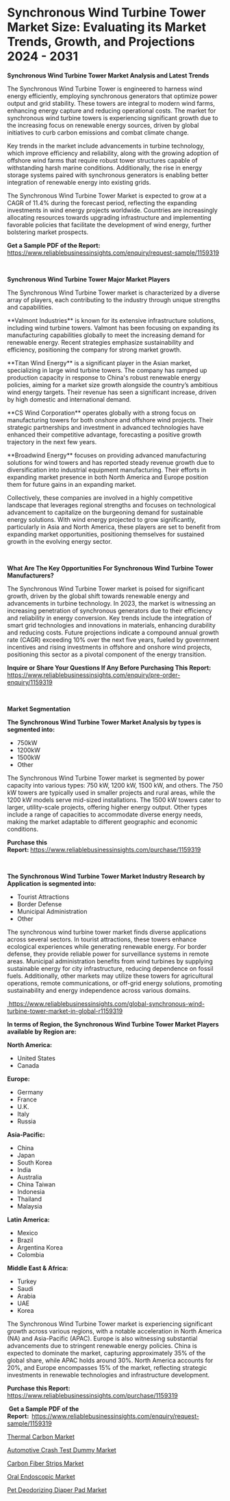 <p><h1>Synchronous Wind Turbine Tower Market Size: Evaluating its Market Trends, Growth, and Projections 2024 - 2031</h1></p><p><strong>Synchronous Wind Turbine Tower Market Analysis and Latest Trends</strong></p>
<p><p>The Synchronous Wind Turbine Tower is engineered to harness wind energy efficiently, employing synchronous generators that optimize power output and grid stability. These towers are integral to modern wind farms, enhancing energy capture and reducing operational costs. The market for synchronous wind turbine towers is experiencing significant growth due to the increasing focus on renewable energy sources, driven by global initiatives to curb carbon emissions and combat climate change.</p><p>Key trends in the market include advancements in turbine technology, which improve efficiency and reliability, along with the growing adoption of offshore wind farms that require robust tower structures capable of withstanding harsh marine conditions. Additionally, the rise in energy storage systems paired with synchronous generators is enabling better integration of renewable energy into existing grids.</p><p>The Synchronous Wind Turbine Tower Market is expected to grow at a CAGR of 11.4% during the forecast period, reflecting the expanding investments in wind energy projects worldwide. Countries are increasingly allocating resources towards upgrading infrastructure and implementing favorable policies that facilitate the development of wind energy, further bolstering market prospects.</p></p>
<p><strong>Get a Sample PDF of the Report:&nbsp;</strong> <a href="https://www.reliablebusinessinsights.com/enquiry/request-sample/1159319?utm_campaign=57&utm_medium=2&utm_source=Github&utm_content=ia&utm_term=05122024&utm_id=synchronous-wind-turbine-tower">https://www.reliablebusinessinsights.com/enquiry/request-sample/1159319</a></p>
<p>&nbsp;</p>
<p><strong>Synchronous Wind Turbine Tower Major Market Players</strong></p>
<p><p>The Synchronous Wind Turbine Tower market is characterized by a diverse array of players, each contributing to the industry through unique strengths and capabilities.</p><p>**Valmont Industries** is known for its extensive infrastructure solutions, including wind turbine towers. Valmont has been focusing on expanding its manufacturing capabilities globally to meet the increasing demand for renewable energy. Recent strategies emphasize sustainability and efficiency, positioning the company for strong market growth.</p><p>**Titan Wind Energy** is a significant player in the Asian market, specializing in large wind turbine towers. The company has ramped up production capacity in response to China's robust renewable energy policies, aiming for a market size growth alongside the country’s ambitious wind energy targets. Their revenue has seen a significant increase, driven by high domestic and international demand.</p><p>**CS Wind Corporation** operates globally with a strong focus on manufacturing towers for both onshore and offshore wind projects. Their strategic partnerships and investment in advanced technologies have enhanced their competitive advantage, forecasting a positive growth trajectory in the next few years.</p><p>**Broadwind Energy** focuses on providing advanced manufacturing solutions for wind towers and has reported steady revenue growth due to diversification into industrial equipment manufacturing. Their efforts in expanding market presence in both North America and Europe position them for future gains in an expanding market.</p><p>Collectively, these companies are involved in a highly competitive landscape that leverages regional strengths and focuses on technological advancement to capitalize on the burgeoning demand for sustainable energy solutions. With wind energy projected to grow significantly, particularly in Asia and North America, these players are set to benefit from expanding market opportunities, positioning themselves for sustained growth in the evolving energy sector.</p></p>
<p>&nbsp;</p>
<p><strong>What Are The Key Opportunities For Synchronous Wind Turbine Tower Manufacturers?</strong></p>
<p><p>The Synchronous Wind Turbine Tower market is poised for significant growth, driven by the global shift towards renewable energy and advancements in turbine technology. In 2023, the market is witnessing an increasing penetration of synchronous generators due to their efficiency and reliability in energy conversion. Key trends include the integration of smart grid technologies and innovations in materials, enhancing durability and reducing costs. Future projections indicate a compound annual growth rate (CAGR) exceeding 10% over the next five years, fueled by government incentives and rising investments in offshore and onshore wind projects, positioning this sector as a pivotal component of the energy transition.</p></p>
<p><strong>Inquire or Share Your Questions If Any Before Purchasing This Report:</strong> <a href="https://www.reliablebusinessinsights.com/enquiry/pre-order-enquiry/1159319?utm_campaign=57&utm_medium=2&utm_source=Github&utm_content=ia&utm_term=05122024&utm_id=synchronous-wind-turbine-tower">https://www.reliablebusinessinsights.com/enquiry/pre-order-enquiry/1159319</a></p>
<p>&nbsp;</p>
<p><strong>Market Segmentation</strong></p>
<p><strong>The Synchronous Wind Turbine Tower Market Analysis by types is segmented into:</strong></p>
<p><ul><li>750kW</li><li>1200kW</li><li>1500kW</li><li>Other</li></ul></p>
<p><p>The Synchronous Wind Turbine Tower market is segmented by power capacity into various types: 750 kW, 1200 kW, 1500 kW, and others. The 750 kW towers are typically used in smaller projects and rural areas, while the 1200 kW models serve mid-sized installations. The 1500 kW towers cater to larger, utility-scale projects, offering higher energy output. Other types include a range of capacities to accommodate diverse energy needs, making the market adaptable to different geographic and economic conditions.</p></p>
<p><strong>Purchase this Report:&nbsp;</strong><a href="https://www.reliablebusinessinsights.com/purchase/1159319?utm_campaign=57&utm_medium=2&utm_source=Github&utm_content=ia&utm_term=05122024&utm_id=synchronous-wind-turbine-tower">https://www.reliablebusinessinsights.com/purchase/1159319</a></p>
<p>&nbsp;</p>
<p><strong>The Synchronous Wind Turbine Tower Market Industry Research by Application is segmented into:</strong></p>
<p><ul><li>Tourist Attractions</li><li>Border Defense</li><li>Municipal Administration</li><li>Other</li></ul></p>
<p><p>The synchronous wind turbine tower market finds diverse applications across several sectors. In tourist attractions, these towers enhance ecological experiences while generating renewable energy. For border defense, they provide reliable power for surveillance systems in remote areas. Municipal administration benefits from wind turbines by supplying sustainable energy for city infrastructure, reducing dependence on fossil fuels. Additionally, other markets may utilize these towers for agricultural operations, remote communications, or off-grid energy solutions, promoting sustainability and energy independence across various domains.</p></p>
<p><a href="https://www.reliablebusinessinsights.com/global-synchronous-wind-turbine-tower-market-in-global-r1159319?utm_campaign=57&utm_medium=2&utm_source=Github&utm_content=ia&utm_term=05122024&utm_id=synchronous-wind-turbine-tower">&nbsp;https://www.reliablebusinessinsights.com/global-synchronous-wind-turbine-tower-market-in-global-r1159319</a></p>
<p><strong>In terms of Region, the Synchronous Wind Turbine Tower Market Players available by Region are:</strong></p>
<p>
    <p> <strong> North America: </strong>
        <ul>
            <li>United States</li>
            <li>Canada</li>
        </ul>
        </p> 
    <p> <strong> Europe: </strong>
        <ul>
            <li>Germany</li>
            <li>France</li>
            <li>U.K.</li>
            <li>Italy</li>
            <li>Russia</li>
        </ul>
        </p> 
    <p> <strong> Asia-Pacific: </strong>
        <ul>
            <li>China</li>
            <li>Japan</li>
            <li>South Korea</li>
            <li>India</li>
            <li>Australia</li>
            <li>China Taiwan</li>
            <li>Indonesia</li>
            <li>Thailand</li>
            <li>Malaysia</li>
        </ul>
        </p> 
    <p> <strong> Latin America: </strong>
        <ul>
            <li>Mexico</li>
            <li>Brazil</li>
            <li>Argentina Korea</li>
            <li>Colombia</li>
        </ul>
        </p> 
    <p> <strong> Middle East & Africa: </strong>
        <ul>
            <li>Turkey</li>
            <li>Saudi</li>
            <li>Arabia</li>
            <li>UAE</li>
            <li>Korea</li>
        </ul>
    </p>
    </p>
<p><p>The Synchronous Wind Turbine Tower market is experiencing significant growth across various regions, with a notable acceleration in North America (NA) and Asia-Pacific (APAC). Europe is also witnessing substantial advancements due to stringent renewable energy policies. China is expected to dominate the market, capturing approximately 35% of the global share, while APAC holds around 30%. North America accounts for 20%, and Europe encompasses 15% of the market, reflecting strategic investments in renewable technologies and infrastructure development.</p></p>
<p><strong>Purchase this Report: </strong><a href="https://www.reliablebusinessinsights.com/purchase/1159319?utm_campaign=57&utm_medium=2&utm_source=Github&utm_content=ia&utm_term=05122024&utm_id=synchronous-wind-turbine-tower">https://www.reliablebusinessinsights.com/purchase/1159319</a></p>
<p>&nbsp;<strong>Get a Sample PDF of the Report:&nbsp;&nbsp;</strong><a href="https://www.reliablebusinessinsights.com/enquiry/request-sample/1159319?utm_campaign=57&utm_medium=2&utm_source=Github&utm_content=ia&utm_term=05122024&utm_id=synchronous-wind-turbine-tower">https://www.reliablebusinessinsights.com/enquiry/request-sample/1159319</a></p>
<p><strong></strong></p>
<p><p><a href="https://www.linkedin.com/pulse/future-thermal-carbon-market-size-trends-growth-projected-zvlne?utm_campaign=57&utm_medium=2&utm_source=Github&utm_content=ia&utm_term=05122024&utm_id=synchronous-wind-turbine-tower">Thermal Carbon Market</a></p><p><a href="https://github.com/AshrafKhan865/Market-Research-Report-List-1/blob/main/automotive-crash-test-dummy-market.md?utm_campaign=57&utm_medium=2&utm_source=Github&utm_content=ia&utm_term=05122024&utm_id=synchronous-wind-turbine-tower">Automotive Crash Test Dummy Market</a></p><p><a href="https://www.linkedin.com/pulse/carbon-fiber-strips-market-outlook-2024-2031-comprehensive-tmk7e?utm_campaign=57&utm_medium=2&utm_source=Github&utm_content=ia&utm_term=05122024&utm_id=synchronous-wind-turbine-tower">Carbon Fiber Strips Market</a></p><p><a href="https://github.com/gullattedenna/Market-Research-Report-List-1/blob/main/oral-endoscopic-market.md?utm_campaign=57&utm_medium=2&utm_source=Github&utm_content=ia&utm_term=05122024&utm_id=synchronous-wind-turbine-tower">Oral Endoscopic Market</a></p><p><a href="https://issuu.com/reportprime-2/docs/pet-deodorizing-diaper-pad-market-size-2030.pptx?utm_campaign=57&utm_medium=2&utm_source=Github&utm_content=ia&utm_term=05122024&utm_id=synchronous-wind-turbine-tower">Pet Deodorizing Diaper Pad Market</a></p></p>